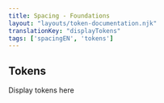 ```yaml
---
title: Spacing - Foundations
layout: "layouts/token-documentation.njk"
translationKey: "displayTokens"
tags: ['spacingEN', 'tokens']
---
```


## Tokens

Display tokens here
